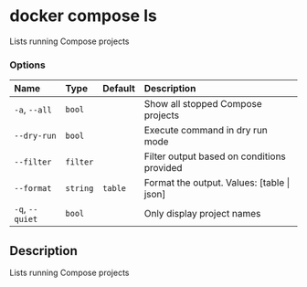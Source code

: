 # docker compose ls

<!---MARKER_GEN_START-->
Lists running Compose projects

### Options

| Name            | Type     | Default | Description                                |
|:----------------|:---------|:--------|:-------------------------------------------|
| `-a`, `--all`   | `bool`   |         | Show all stopped Compose projects          |
| `--dry-run`     | `bool`   |         | Execute command in dry run mode            |
| `--filter`      | `filter` |         | Filter output based on conditions provided |
| `--format`      | `string` | `table` | Format the output. Values: [table \| json] |
| `-q`, `--quiet` | `bool`   |         | Only display project names                 |


<!---MARKER_GEN_END-->

## Description

Lists running Compose projects
